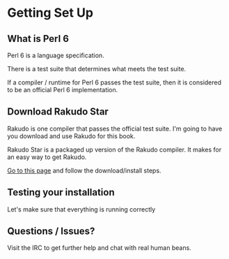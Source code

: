 # Getting Set Up

## What is Perl 6

Perl 6 is a language specification.

There is a test suite that determines what meets the test suite.

If a compiler / runtime for Perl 6 passes the test suite, then it is
considered to be an official Perl 6 implementation.

## Download Rakudo Star

Rakudo is one compiler that passes the official test suite. I'm going
to have you download and use Rakudo for this book.

Rakudo Star is a packaged up version of the Rakudo compiler. It makes
for an easy way to get Rakudo.

[Go to this page](http://rakudo.org/how-to-get-rakudo/) and follow the download/install steps.

## Testing your installation

Let's make sure that everything is running correctly

## Questions / Issues?

Visit the IRC to get further help and chat with real human beans.
